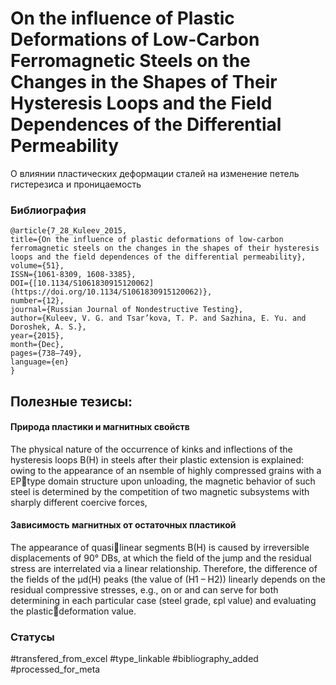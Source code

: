 # On the influence of Plastic Deformations of Low-Carbon Ferromagnetic Steels on the Changes in the Shapes of Their Hysteresis Loops and the Field Dependences of the Differential Permeability

О влиянии пластических деформации сталей на изменение петель гистерезиса и проницаемость

### Библиография
```
@article{7_28_Kuleev_2015,
title={On the influence of plastic deformations of low-carbon ferromagnetic steels on the changes in the shapes of their hysteresis loops and the field dependences of the differential permeability},
volume={51},
ISSN={1061-8309, 1608-3385},
DOI={[10.1134/S1061830915120062](https://doi.org/10.1134/S1061830915120062)},
number={12},
journal={Russian Journal of Nondestructive Testing},
author={Kuleev, V. G. and Tsar’kova, T. P. and Sazhina, E. Yu. and Doroshek, A. S.},
year={2015},
month={Dec},
pages={738–749},
language={en}
}
```

## Полезные тезисы:

#### Природа пластики и магнитных свойств
The physical nature of the occurrence of kinks and inflections of the hysteresis loops B(H) in steels after their plastic extension is explained: owing to the appearance of an nsemble of highly compressed grains with a EPtype domain structure upon unloading, the  magnetic behavior of such steel is determined by the competition of two magnetic subsystems with sharply different coercive forces,

#### Зависимость магнитных от остаточных пластикой
The appearance of quasilinear segments B(H) is caused by irreversible displacements of 90° DBs, at which the field of the jump and the residual stress are interrelated via a linear relationship. Therefore, the difference of the fields of the μd(H) peaks (the value of (H1 – H2)) linearly depends on the residual compressive stresses, e.g., on or and can serve for both determining in each particular case (steel grade, εpl value) and evaluating the plasticdeformation value.


### Статусы
#transfered_from_excel 
#type_linkable 
#bibliography_added
#processed_for_meta
